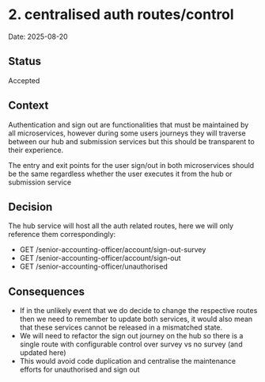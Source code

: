 # 2. centralised auth routes/control

Date: 2025-08-20

## Status

Accepted

## Context

Authentication and sign out are functionalities that must be maintained by all microservices, however during some users journeys they will traverse between our hub and submission services but this should be transparent to their experience.

The entry and exit points for the user sign/out in both microservices should be the same regardless whether the user executes it from the hub or submission service

## Decision

The hub service will host all the auth related routes, here we will only reference them correspondingly:
                        
   - GET        /senior-accounting-officer/account/sign-out-survey                     
   - GET        /senior-accounting-officer/account/sign-out                            
   - GET        /senior-accounting-officer/unauthorised                                

## Consequences

- If in the unlikely event that we do decide to change the respective routes then we need to remember to update both services, it would also mean that these services cannot be released in a mismatched state.
- We will need to refactor the sign out journey on the hub so there is a single route with configurable control over survey vs no survey (and updated here)
- This would avoid code duplication and centralise the maintenance efforts for unauthorised and sign out